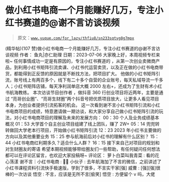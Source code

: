 # 做小红书电商一个月能赚好几万，专注小红书赛道的@谢不言访谈视频

> 原文：[`www.yuque.com/for_lazy/thfiu8/sn233sqtvg8g7mpx`](https://www.yuque.com/for_lazy/thfiu8/sn233sqtvg8g7mpx)

<ne-h2 id="98e5410a" data-lake-id="98e5410a"><ne-heading-ext><ne-heading-anchor></ne-heading-anchor><ne-heading-fold></ne-heading-fold></ne-heading-ext><ne-heading-content><ne-text id="u6b25ea95">(精华帖)(107 赞)做小红书电商一个月能赚好几万，专注小红书赛道的@谢不言访谈视频</ne-text></ne-heading-content></ne-h2> <ne-p id="u2a990fcf" data-lake-id="u2a990fcf"><ne-text id="u558b760e">作者： 鱼丸|亦仁助理</ne-text></ne-p> <ne-p id="ud0bee907" data-lake-id="ud0bee907"><ne-text id="u416ccac2">日期：2023-07-06</ne-text></ne-p> <ne-p id="u5917f275" data-lake-id="u5917f275"><ne-text id="u8852f733">大家晚上好，本周视频专栏来啦~</ne-text></ne-p> <ne-p id="u628e1f78" data-lake-id="u628e1f78"><ne-text id="u21bb2534">任何事情成功一定是有原因的，专注小红书赛道的 ，从第一次创业卖微商产品，到利用小红书矩阵引流卖课、小红书代运营卖货，以及正在做的小红书电商带货，都能得到正反馈的原因就是不断找方法，把项目扩大。</ne-text></ne-p> <ne-p id="u784dd523" data-lake-id="u784dd523"><ne-text id="ua245063b">他做的小红书矩阵引流，账号线上有两百多个，线下有二十多个自营的企业账号，每天私域导流一千多人；小红书矩阵店铺，每天净利润单店大概 2000 左右+，还成为了生财有术小红书航海教练。</ne-text></ne-p> <ne-p id="u271fbb5e" data-lake-id="u271fbb5e"><ne-text id="ue9caffcf">本次访谈节目创作者 ，做抖音 360 行创业项目将近两年，主要是通过 “亮哥创业圈”、“亮哥生财圈”两个抖音号把优质项目放大，让更多人看见项目本身，为创业者提供引流拓客的机会。</ne-text></ne-p> <ne-p id="uc1c76dd6" data-lake-id="uc1c76dd6"><ne-text id="ube45b5a2">这一次看到谢不言小红书矩阵引流和小红书电商项目的成绩，特意邀请做一期访谈，和大家分享自己做小红书矩阵引流的玩法，对小红书电商项目的理解及未来的发展方向：</ne-text></ne-p> <ne-p id="u7822c5fe" data-lake-id="u7822c5fe"><ne-text id="ub8515f0c">00：30 个人及业务成绩基本概况</ne-text> <ne-text id="u3010deb2">01：53 大学首个自主创业项目组建了线上团队，赚了 2W+</ne-text> <ne-text id="uade65808">05：14 兜兜转转做回大学老本行项目，开始做小红书矩阵引流</ne-text> <ne-text id="u3401f1b4">12：23 2023 年小红书主要做的方向以及其他重要业务</ne-text> <ne-text id="ucd5c1991">15：25 参与航海前后对小红书的理解有什么区别？</ne-text> <ne-text id="u2a03b6ba">15：44 小红书电商红利期多久？适合什么人群？</ne-text> <ne-text id="ube2ea8bd">16：15 接下来自己对项目的规划和对生财圈友的寄语</ne-text></ne-p> <ne-p id="ud09c5a00" data-lake-id="ud09c5a00"><ne-text id="u0b7e7f8e">希望本期视频能够带给圈友们一些帮助，有任何疑问任何想法都可以在评论区留言，也欢迎大家投稿呀~</ne-text></ne-p> <ne-hole id="u4cebbcc6" data-lake-id="u4cebbcc6"><ne-card data-card-name="hr" data-card-type="block" id="ULfBM" data-event-boundary="card"><ne-p id="u5271b138" data-lake-id="u5271b138"><ne-text id="u88cf4298">评论区：</ne-text></ne-p> <ne-p id="udf36697e" data-lake-id="udf36697e"><ne-text id="ucc7db6be">萝卜白菜叫我青菜 : 看的花心荡漾</ne-text> <ne-text id="uc7a80481">谢不言｜小红书电商 : 🤣🤣</ne-text> <ne-text id="u00ddeb55">小伙子 : 去年航海加了不言的微信，之前讲述了小红书课程资料引流快手极速版，学到了很多，不言实干家[强]</ne-text> <ne-text id="u667f0e0f">威曹 : [强][强]很棒的一次访谈</ne-text> <ne-text id="u7425eb16">悟空 : 不言，应该是无所不言[偷笑]</ne-text> <ne-text id="u297d4904">悟空 : 方便留个 v 吗，大佬</ne-text></ne-p></ne-card></ne-hole>